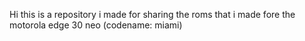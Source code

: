 Hi this is a repository i made for sharing the roms that i made fore the motorola edge 30 neo (codename: miami)
